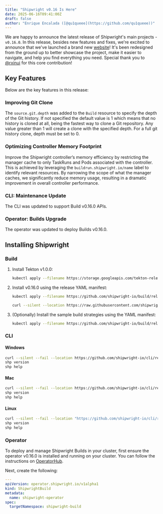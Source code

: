 ```yaml
---
title: "Shipwright v0.16 Is Here"
date: 2025-06-16T09:41:00Z
draft: false
author: "Enrique Encalada ([@qu1queee](https://github.com/qu1queee))"
---
```


We are happy to announce the latest release of Shipwright's main projects - `v0.16.0`.
In this release, besides new features and fixes, we're excited to announce that we've launched
a brand new [website](https://shipwright.io/)! It's been redesigned from the ground up to better showcase the project,
make it easier to navigate, and help you find everything you need. Special thank you to [@rxinui](https://github.com/rxinui) for this core contribution!

## Key Features

Below are the key features in this release:

### Improving Git Clone

The `source.git.depth` was added to the `Build` resource to specify the depth of the Git history. 
If not specified the default value is 1 which means that no history is cloned at all, being the 
fastest way to clone a Git repository. Any value greater than 1 will create a clone with the specified depth.
For a full git history clone, depth must be set to 0.

### Optimizing Controller Memory Footprint

Improve the Shipwright controller’s memory efficiency by restricting the manager cache to only TaskRuns and Pods associated with the controller. This is achieved by leveraging the `buildrun.shipwright.io/name` label to identify relevant resources. By narrowing the scope of what the manager caches, we significantly reduce memory usage, resulting in a dramatic improvement in overall controller performance.

### CLI: Maintenance Update

The CLI was updated to support Build v0.16.0 APIs.

### Operator: Builds Upgrade

The operator was updated to deploy Builds v0.16.0.

## Installing Shipwright

### Build

1. Install Tekton v1.0.0:

   ```bash
   kubectl apply --filename https://storage.googleapis.com/tekton-releases/pipeline/previous/v1.0.0/release.yaml
   ```

2. Install v0.16.0 using the release YAML manifest:

   ```bash
   kubectl apply --filename https://github.com/shipwright-io/build/releases/download/v0.16.0/release.yaml --server-side

   curl --silent --location https://raw.githubusercontent.com/shipwright-io/build/v0.16.0/hack/setup-webhook-cert.sh | bash
   ```

3. (Optionally) Install the sample build strategies using the YAML manifest:

   ```bash
   kubectl apply --filename https://github.com/shipwright-io/build/releases/download/v0.16.0/sample-strategies.yaml --server-side
   ```

### CLI

#### Windows

```bash
curl --silent --fail --location https://github.com/shipwright-io/cli/releases/download/v0.16.0/shp_0.16.0_windows_x86_64.tar.gz | tar xzf - shp.exe
shp version
shp help
```

#### Mac

```bash
curl --silent --fail --location https://github.com/shipwright-io/cli/releases/download/v0.16.0/shp_0.16.0_macOS_$(uname -m).tar.gz | tar -xzf - -C /usr/local/bin shp
shp version
shp help
```

#### Linux

```bash
curl --silent --fail --location "https://github.com/shipwright-io/cli/releases/download/v0.16.0/shp_0.16.0_linux_$(uname -m | sed 's/aarch64/arm64/').tar.gz" | sudo tar -xzf - -C /usr/bin shp
shp version
shp help
```

### Operator

To deploy and manage Shipwright Builds in your cluster, first ensure the operator v0.16.0 is
installed and running on your cluster. You can follow the instructions on
[OperatorHub](https://operatorhub.io/operator/shipwright-operator).

Next, create the following:

```yaml
---
apiVersion: operator.shipwright.io/v1alpha1
kind: ShipwrightBuild
metadata:
  name: shipwright-operator
spec:
  targetNamespace: shipwright-build
```

